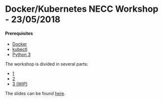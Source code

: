 # Docker/Kubernetes NECC Workshop - 23/05/2018

#### Prerequisites

- [Docker](https://www.docker.com/community-edition)
- [kubectl](https://kubernetes.io/docs/tasks/tools/install-kubectl/#install-kubectl-binary-via-curl)
- [Python 3](https://www.python.org/downloads/release/python-365/)

The workshop is divided in several parts:

- [1](1/README.md)
- [2](2/README.md)
- [3 (WIP)](3/README.md)


The slides can be found [here](misc/slides.pdf).

